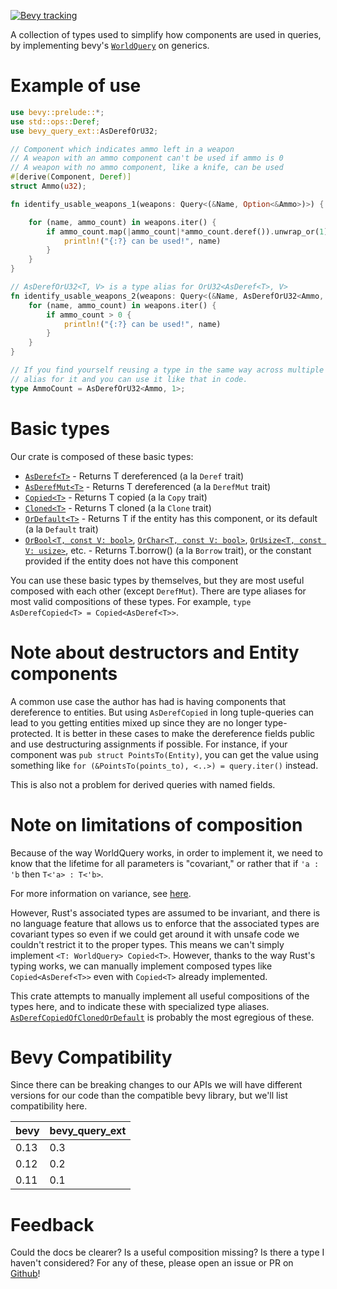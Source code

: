 [![Bevy tracking](https://img.shields.io/badge/Bevy%20tracking-released%20version-lightblue)](https://github.com/bevyengine/bevy/blob/main/docs/plugins_guidelines.md#main-branch-tracking)

A collection of types used to simplify how components are used in queries, by implementing
bevy's [`WorldQuery`](https://docs.rs/bevy/latest/bevy/ecs/query/trait.WorldQuery.html) on generics.

# Example of use
```rust
use bevy::prelude::*;
use std::ops::Deref;
use bevy_query_ext::AsDerefOrU32;

// Component which indicates ammo left in a weapon
// A weapon with an ammo component can't be used if ammo is 0
// A weapon with no ammo component, like a knife, can be used
#[derive(Component, Deref)]
struct Ammo(u32);

fn identify_usable_weapons_1(weapons: Query<(&Name, Option<&Ammo>)>) {

    for (name, ammo_count) in weapons.iter() {
        if ammo_count.map(|ammo_count|*ammo_count.deref()).unwrap_or(1) > 0 {
            println!("{:?} can be used!", name)
        }
    }
}

// AsDerefOrU32<T, V> is a type alias for OrU32<AsDeref<T>, V>
fn identify_usable_weapons_2(weapons: Query<(&Name, AsDerefOrU32<Ammo, 1>)>) {
    for (name, ammo_count) in weapons.iter() {
        if ammo_count > 0 {
            println!("{:?} can be used!", name)
        }
    }
}

// If you find yourself reusing a type in the same way across multiple systems, just use a type 
// alias for it and you can use it like that in code.
type AmmoCount = AsDerefOrU32<Ammo, 1>;
```

# Basic types

Our crate is composed of these basic types:
* [`AsDeref<T>`](https://docs.rs/bevy_query_ext/latest/bevy_query_ext/type.AsDeref.html) - Returns T dereferenced (a la `Deref` trait)
* [`AsDerefMut<T>`](https://docs.rs/bevy_query_ext/latest/bevy_query_ext/type.AsDerefMut.html) - Returns T dereferenced (a la `DerefMut` trait)
* [`Copied<T>`](https://docs.rs/bevy_query_ext/latest/bevy_query_ext/type.Copied.html) - Returns T copied (a la `Copy` trait)
* [`Cloned<T>`](https://docs.rs/bevy_query_ext/latest/bevy_query_ext/type.Cloned.html) - Returns T cloned (a la `Clone` trait)
* [`OrDefault<T>`](https://docs.rs/bevy_query_ext/latest/bevy_query_ext/type.OrDefault.html) - Returns T if the entity has this component, or its default (a la `Default` trait)
* [`OrBool<T, const V: bool>`](https://docs.rs/bevy_query_ext/latest/bevy_query_ext/type.OrBool.html), [`OrChar<T, const V: bool>`](https://docs.rs/bevy_query_ext/latest/bevy_query_ext/type.OrChar.html), [`OrUsize<T, const V: usize>`](https://docs.rs/bevy_query_ext/latest/bevy_query_ext/type.OrUsize.html), etc. -
Returns T.borrow() (a la `Borrow` trait), or the constant provided if the entity does not have
this component

You can use these basic types by themselves, but they are most useful composed with each other (except `DerefMut`).
There are type aliases for most valid compositions of these types. For example,
`type AsDerefCopied<T> = Copied<AsDeref<T>>`.

# Note about destructors and Entity components

A common use case the author has had is having components that dereference to entities. But using `AsDerefCopied` in
long tuple-queries can lead to you getting entities mixed up since they are no longer type-protected. It is better
in these cases to make the dereference fields public and use destructuring assignments if possible. For instance, if
your component was `pub struct PointsTo(Entity)`, you can get the value using something like 
`for (&PointsTo(points_to), <..>) = query.iter()` instead.

This is also not a problem for derived queries with named fields.


# Note on limitations of composition

Because of the way WorldQuery works, in order to implement it, we need to know that the
lifetime for all parameters is "covariant," or rather that if `'a : 'b` then `T<'a> : T<'b>`. 

For more information on variance, see [here](https://doc.rust-lang.org/nomicon/subtyping.html).

However, Rust's associated types are assumed to be invariant, and there is no language feature
that allows us to enforce that the associated types are covariant types so even if we could get
around it with unsafe code we couldn't restrict it to the proper types. This means we can't
simply implement `<T: WorldQuery> Copied<T>`. However, thanks to the way Rust's typing works,
we can manually implement composed types like `Copied<AsDeref<T>>` even with `Copied<T>` already implemented.

This crate attempts to manually implement all useful compositions of the types here, and to
indicate these with specialized type aliases. [`AsDerefCopiedOfClonedOrDefault`](https://docs.rs/bevy_query_ext/latest/bevy_query_ext/type.AsDerefCopiedOfClonedOrDefault.html) is probably the
most egregious of these.

# Bevy Compatibility

Since there can be breaking changes to our APIs we will have different versions for our code than the compatible
bevy library, but we'll list compatibility here.

| bevy | bevy_query_ext |
|------|----------------|
| 0.13 | 0.3            |
| 0.12 | 0.2            |
| 0.11 | 0.1            |

# Feedback

Could the docs be clearer? Is a useful composition missing? Is there a type I haven't considered? 
For any of these, please open an issue or PR on [Github](https://github.com/Testare/bevy_query_ext)! 
